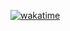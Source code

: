 <a href="https://wakatime.com/badge/user/732ded04-d684-44ad-a29d-f48dd47b20b1/project/6a75ccff-d830-4319-95c0-3da9eed02dbc"><img src="https://wakatime.com/badge/user/732ded04-d684-44ad-a29d-f48dd47b20b1/project/6a75ccff-d830-4319-95c0-3da9eed02dbc.svg" alt="wakatime"></a>
